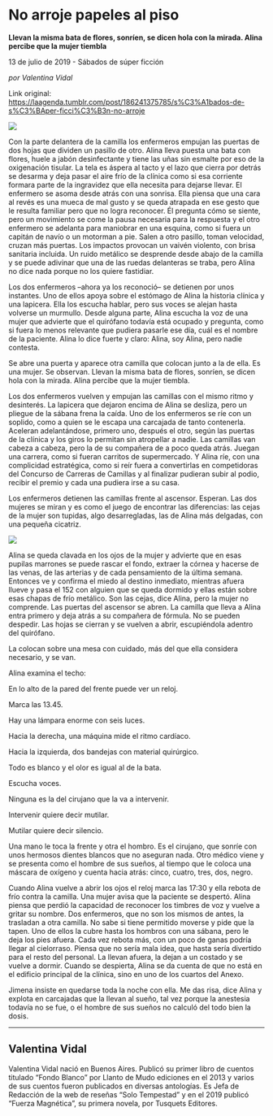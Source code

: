 # No arroje papeles al piso

**Llevan la misma bata de flores, sonríen, se dicen hola con la mirada. Alina percibe que la mujer tiembla**

13 de julio de 2019 - Sábados de súper ficción

_por Valentina Vidal_

Link original: https://laagenda.tumblr.com/post/186241375785/s%C3%A1bados-de-s%C3%BAper-ficci%C3%B3n-no-arroje

![](https://64.media.tumblr.com/59023231847af4aaf0d3ac979c8ac461/b69c40eec7c7b9d7-28/s400x600/68ee0d4844ae58a5a4b1eb514cf294d028a1de00.png)



Con la parte delantera de la camilla los enfermeros empujan las puertas de dos hojas que dividen un pasillo de otro. Alina lleva puesta una bata con flores, huele a jabón desinfectante y tiene las uñas sin esmalte por eso de la oxigenación tisular. La tela es áspera al tacto y el lazo que cierra por detrás se desarma y deja pasar el aire frío de la clínica como si esa corriente formara parte de la ingravidez que ella necesita para dejarse llevar. El enfermero se asoma desde atrás con una sonrisa. Ella piensa que una cara al revés es una mueca de mal gusto y se queda atrapada en ese gesto que le resulta familiar pero que no logra reconocer. Él pregunta cómo se siente, pero un movimiento se come la pausa necesaria para la respuesta y el otro enfermero se adelanta para maniobrar en una esquina, como si fuera un capitán de navío o un motorman a pie. Salen a otro pasillo, toman velocidad, cruzan más puertas. Los impactos provocan un vaivén violento, con brisa sanitaria incluida. Un ruido metálico se desprende desde abajo de la camilla y se puede adivinar que una de las ruedas delanteras se traba, pero Alina no dice nada porque no los quiere fastidiar.

Los dos enfermeros –ahora ya los reconoció– se detienen por unos instantes. Uno de ellos apoya sobre el estómago de Alina la historia clínica y una lapicera. Ella los escucha hablar, pero sus voces se alejan hasta volverse un murmullo. Desde alguna parte, Alina escucha la voz de una mujer que advierte que el quirófano todavía está ocupado y pregunta, como si fuera lo menos relevante que pudiera pasarle ese día, cuál es el nombre de la paciente. Alina lo dice fuerte y claro: Alina, soy Alina, pero nadie contesta. 

Se abre una puerta y aparece otra camilla que colocan junto a la de ella. Es una mujer. Se observan. Llevan la misma bata de flores, sonríen, se dicen hola con la mirada. Alina percibe que la mujer tiembla.

Los dos enfermeros vuelven y empujan las camillas con el mismo ritmo y desinterés. La lapicera que dejaron encima de Alina se desliza, pero un pliegue de la sábana frena la caída. Uno de los enfermeros se ríe con un soplido, como a quien se le escapa una carcajada de tanto contenerla. Aceleran adelantándose, primero uno, después el otro, según las puertas de la clínica y los giros lo permitan sin atropellar a nadie. Las camillas van cabeza a cabeza, pero la de su compañera de a poco queda atrás. Juegan una carrera, como si fueran carritos de supermercado. Y Alina ríe, con una complicidad estratégica, como si reír fuera a convertirlas en competidoras del Concurso de Carreras de Camillas y al finalizar pudieran subir al podio, recibir el premio y cada una pudiera irse a su casa. 

Los enfermeros detienen las camillas frente al ascensor. Esperan. Las dos mujeres se miran y es como el juego de encontrar las diferencias: las cejas de la mujer son tupidas, algo desarregladas, las de Alina más delgadas, con una pequeña cicatriz. 

![](https://64.media.tumblr.com/59023231847af4aaf0d3ac979c8ac461/b69c40eec7c7b9d7-28/s400x600/68ee0d4844ae58a5a4b1eb514cf294d028a1de00.png)

Alina se queda clavada en los ojos de la mujer y advierte que en esas pupilas marrones se puede rascar el fondo, extraer la córnea y hacerse de las venas, de las arterias y de cada pensamiento de la última semana. Entonces ve y confirma el miedo al destino inmediato, mientras afuera llueve y pasa el 152 con alguien que se queda dormido y ellas están sobre esas chapas de frío metálico. Son las cejas, dice Alina, pero la mujer no comprende. Las puertas del ascensor se abren. La camilla que lleva a Alina entra primero y deja atrás a su compañera de fórmula. No se pueden despedir. Las hojas se cierran y se vuelven a abrir, escupiéndola adentro del quirófano. 

La colocan sobre una mesa con cuidado, más del que ella considera necesario, y se van. 

Alina examina el techo:

En lo alto de la pared del frente puede ver un reloj.

Marca las 13.45.

Hay una lámpara enorme con seis luces. 

Hacia la derecha, una máquina mide el ritmo cardíaco. 

Hacia la izquierda, dos bandejas con material quirúrgico. 

Todo es blanco y el olor es igual al de la bata. 

Escucha voces.

Ninguna es la del cirujano que la va a intervenir.

Intervenir quiere decir mutilar.

Mutilar quiere decir silencio.

Una mano le toca la frente y otra el hombro. Es el cirujano, que sonríe con unos hermosos dientes blancos que no aseguran nada. Otro médico viene y se presenta como el hombre de sus sueños, al tiempo que le coloca una máscara de oxígeno y cuenta hacia atrás: cinco, cuatro, tres, dos, negro. 

Cuando Alina vuelve a abrir los ojos el reloj marca las 17:30 y ella rebota de frío contra la camilla. Una mujer avisa que la paciente se despertó. Alina piensa que perdió la capacidad de reconocer los timbres de voz y vuelve a gritar su nombre. Dos enfermeros, que no son los mismos de antes, la trasladan a otra camilla. No sabe si tiene permitido moverse y pide que la tapen. Uno de ellos la cubre hasta los hombros con una sábana, pero le deja los pies afuera. Cada vez rebota más, con un poco de ganas podría llegar al cielorraso. Piensa que no sería mala idea, que hasta sería divertido para el resto del personal. La llevan afuera, la dejan a un costado y se vuelve a dormir. Cuando se despierta, Alina se da cuenta de que no está en el edificio principal de la clínica, sino en uno de los cuartos del Anexo.

Jimena insiste en quedarse toda la noche con ella. Me das risa, dice Alina y explota en carcajadas que la llevan al sueño, tal vez porque la anestesia todavía no se fue, o el hombre de sus sueños no calculó del todo bien la dosis. 



---

Valentina Vidal
---------------


Valentina Vidal nació en Buenos Aires. Publicó su primer libro de cuentos titulado “Fondo Blanco” por Llanto de Mudo ediciones en el 2013 y varios de sus cuentos fueron publicados en diversas antologías.  Es Jefa de Redacción de la web de reseñas “Solo Tempestad” y en el 2019 publicó “Fuerza Magnética”, su primera novela, por Tusquets Editores. 

